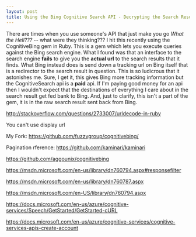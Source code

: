 ```yaml
---
layout: post
title: Using the Bing Cognitive Search API - Decrypting the Search Result Url
---
```

There are times when you use someone's API that just make you go *What the Hell???* -- what were they thinking???  I hit this recently using the CognitiveBing gem in Ruby.  This is a gem which lets you execute queries against the Bing search engine. What I found was that an interface to the search engine **fails** to give you the **actual url** to the search results that it finds.  What Bing instead does is send down a tracking url on Bing itself that is a redirector to the search result in question.  This is so ludicrous that it astonishes me.  Sure, I get it, this gives Bing more tracking information but the CognitiveSearch api is a **paid** api.  If I'm paying good money for an api then I wouldn't expect that the destinations of everything I care about in the search result get fed bank to Bing.  And, just to clarify, this isn't a part of the gem, it is in the raw search result sent back from Bing.


http://stackoverflow.com/questions/2733007/urldecode-in-ruby

You can't use display url

My Fork: https://github.com/fuzzygroup/cognitivebing/

Pagination rference: https://github.com/kaminari/kaminari

https://github.com/aggounix/cognitivebing

https://msdn.microsoft.com/en-us/library/dn760794.aspx#responsefilter

https://msdn.microsoft.com/en-us/library/dn760787.aspx

https://msdn.microsoft.com/en-US/library/dn760794.aspx

https://docs.microsoft.com/en-us/azure/cognitive-services/Speech/GetStarted/GetStarted-cURL

https://docs.microsoft.com/en-us/azure/cognitive-services/cognitive-services-apis-create-account